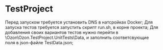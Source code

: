 # TestProject
Перед запуском требуется установить DNS в натсройках Docker;
Для запуска тестов требуется запустить скрипт run.sh, в корне проекта;
Для добавления своих вариантов тестов нужно перейти в \Ozon\Ozon.TestProject.UnitTests\Data, и заполнить соответсвующие поля в json-файле TestData.json;

